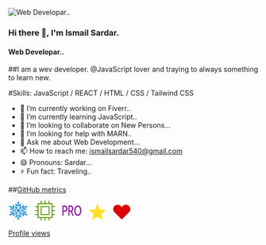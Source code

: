 ![Web Developar..](https://media.licdn.com/dms/image/D4E16AQE-Ij7DM0QDVw/profile-displaybackgroundimage-shrink_350_1400/0/1671214623828?e=1677110400&v=beta&t=fzpTPJVQ8fP4fNxu2uasQOJShJ_apfj4E2spMKNKmTo)

### Hi there 👋, I'm Ismail Sardar.
#### Web Developar..
##I am a wev developer. @JavaScript lover and traying to always something to learn new.

#Skills: JavaScript / REACT / HTML / CSS / Tailwind CSS

- 🔭 I’m currently working on Fiverr.. 
- 🌱 I’m currently learning JavaScript.. 
- 👯 I’m looking to collaborate on New Persons... 
- 🤔 I’m looking for help with MARN.. 
- 💬 Ask me about Web Development... 
- 📫 How to reach me: ismailsardar540@gmail.com 
- 😄 Pronouns: Sardar... 
- ⚡ Fun fact: Traveling.. 

##[GitHub metrics](https://metrics.lecoq.io/ismailsardar)  

<a href='https://archiveprogram.github.com/'><img src='https://raw.githubusercontent.com/acervenky/animated-github-badges/master/assets/acbadge.gif' width='40' height='40'></a> <a href='https://docs.github.com/en/developers'><img src='https://raw.githubusercontent.com/acervenky/animated-github-badges/master/assets/devbadge.gif' width='40' height='40'></a> <a href='https://github.com/pricing'><img src='https://raw.githubusercontent.com/acervenky/animated-github-badges/master/assets/pro.gif' width='40' height='40'></a> <a href='https://stars.github.com/'><img src='https://raw.githubusercontent.com/acervenky/animated-github-badges/master/assets/starbadge.gif' width='35' height='35'></a> <a href='https://docs.github.com/en/github/supporting-the-open-source-community-with-github-sponsors'><img src='https://raw.githubusercontent.com/acervenky/animated-github-badges/master/assets/sponsorbadge.gif' width='35' height='35'></a>

[Profile views](https://gpvc.arturio.dev/ismailsardar)
